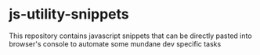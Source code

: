# js-utility-snippets
This repository contains javascript snippets that can be directly pasted into browser's console to automate some mundane dev specific tasks
